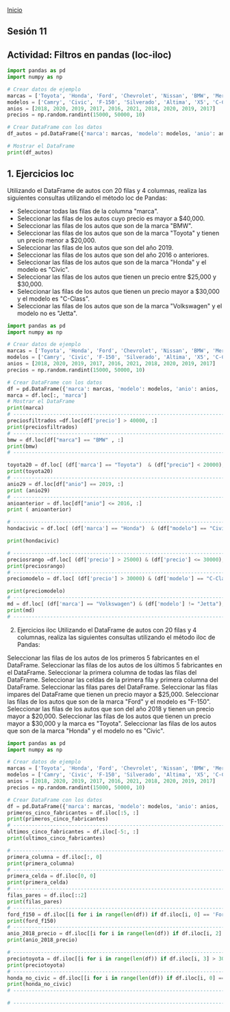 <!-- No borrar o modificar -->
[Inicio](./index.md)

## Sesión 11 


<!-- Su documentación aquí -->





## Actividad: Filtros en pandas (loc-iloc)
```python
import pandas as pd
import numpy as np

# Crear datos de ejemplo
marcas = ['Toyota', 'Honda', 'Ford', 'Chevrolet', 'Nissan', 'BMW', 'Mercedes-Benz', 'Audi', 'Volkswagen', 'Hyundai']
modelos = ['Camry', 'Civic', 'F-150', 'Silverado', 'Altima', 'X5', 'C-Class', 'A4', 'Jetta', 'Elantra']
anios = [2018, 2020, 2019, 2017, 2016, 2021, 2018, 2020, 2019, 2017]
precios = np.random.randint(15000, 50000, 10)

# Crear DataFrame con los datos
df_autos = pd.DataFrame({'marca': marcas, 'modelo': modelos, 'anio': anios, 'precio': precios})

# Mostrar el DataFrame
print(df_autos)
```

## 1. Ejercicios loc
Utilizando el DataFrame de autos con 20 filas y 4 columnas, realiza las siguientes consultas utilizando el método loc de Pandas:

- Seleccionar todas las filas de la columna "marca".
- Seleccionar las filas de los autos cuyo precio es mayor a $40,000.
- Seleccionar las filas de los autos que son de la marca "BMW".
- Seleccionar las filas de los autos que son de la marca "Toyota" y tienen un precio menor a $20,000.
- Seleccionar las filas de los autos que son del año 2019.
- Seleccionar las filas de los autos que son del año 2016 o anteriores.
- Seleccionar las filas de los autos que son de la marca "Honda" y el modelo es "Civic".
- Seleccionar las filas de los autos que tienen un precio entre $25,000 y $30,000.
- Seleccionar las filas de los autos que tienen un precio mayor a $30,000 y el modelo es "C-Class".
- Seleccionar las filas de los autos que son de la marca "Volkswagen" y el modelo no es "Jetta".
```python
import pandas as pd
import numpy as np

# Crear datos de ejemplo
marcas = ['Toyota', 'Honda', 'Ford', 'Chevrolet', 'Nissan', 'BMW', 'Mercedes-Benz', 'Audi', 'Volkswagen', 'Hyundai']
modelos = ['Camry', 'Civic', 'F-150', 'Silverado', 'Altima', 'X5', 'C-Class', 'A4', 'Jetta', 'Elantra']
anios = [2018, 2020, 2019, 2017, 2016, 2021, 2018, 2020, 2019, 2017]
precios = np.random.randint(15000, 50000, 10)

# Crear DataFrame con los datos
df = pd.DataFrame({'marca': marcas, 'modelo': modelos, 'anio': anios, 'precio': precios})
marca = df.loc[:, 'marca']
# Mostrar el DataFrame
print(marca)
# -----------------------------------------------------------------------------------------------------------------------------------------------
preciosfiltrados =df.loc[df['precio'] > 40000, :]
print(preciosfiltrados)
# -----------------------------------------------------------------------------------------------------------------------------------------------
bmw = df.loc[df["marca"] == "BMW" , :]
print(bmw)
# -----------------------------------------------------------------------------------------------------------------------------------------------

toyota20 = df.loc[ (df['marca'] == "Toyota")  & (df["precio"] < 20000), :]
print(toyota20)
# -----------------------------------------------------------------------------------------------------------------------------------------------
anio29 = df.loc[df["anio"] == 2019, :]
print (anio29)
# -----------------------------------------------------------------------------------------------------------------------------------------------
anioanterior = df.loc[df["anio"] <= 2016, :]
print ( anioanterior)

# -----------------------------------------------------------------------------------------------------------------------------------------------
hondacivic = df.loc[ (df['marca'] == "Honda")  & (df["modelo"] == "Civic"), :]

print(hondacivic)

# -----------------------------------------------------------------------------------------------------------------------------------------------
preciosrango =df.loc[ (df['precio'] > 25000) & (df['precio'] <= 30000), :]
print(preciosrango)
# -----------------------------------------------------------------------------------------------------------------------------------------------
preciomodelo = df.loc[ (df['precio'] > 30000) & (df['modelo'] == "C-Class"), :]

print(preciomodelo)
# -----------------------------------------------------------------------------------------------------------------------------------------------
md = df.loc[ (df['marca'] == "Volkswagen") & (df['modelo'] != "Jetta"), :]
print(md)
# ---------------------------------------------------------------------------------------------------------
```

2. Ejercicios iloc
Utilizando el DataFrame de autos con 20 filas y 4 columnas, realiza las siguientes consultas utilizando el método iloc de Pandas:

Seleccionar las filas de los autos de los primeros 5 fabricantes en el DataFrame.
Seleccionar las filas de los autos de los últimos 5 fabricantes en el DataFrame.
Seleccionar la primera columna de todas las filas del DataFrame.
Seleccionar las celdas de la primera fila y primera columna del DataFrame.
Seleccionar las filas pares del DataFrame.
Seleccionar las filas impares del DataFrame que tienen un precio mayor a $25,000.
Seleccionar las filas de los autos que son de la marca "Ford" y el modelo es "F-150".
Seleccionar las filas de los autos que son del año 2018 y tienen un precio mayor a $20,000.
Seleccionar las filas de los autos que tienen un precio mayor a $30,000 y la marca es "Toyota".
Seleccionar las filas de los autos que son de la marca "Honda" y el modelo no es "Civic".

```python
import pandas as pd
import numpy as np

# Crear datos de ejemplo
marcas = ['Toyota', 'Honda', 'Ford', 'Chevrolet', 'Nissan', 'BMW', 'Mercedes-Benz', 'Audi', 'Volkswagen', 'Hyundai']
modelos = ['Camry', 'Civic', 'F-150', 'Silverado', 'Altima', 'X5', 'C-Class', 'A4', 'Jetta', 'Elantra']
anios = [2018, 2020, 2019, 2017, 2016, 2021, 2018, 2020, 2019, 2017]
precios = np.random.randint(15000, 50000, 10)

# Crear DataFrame con los datos
df = pd.DataFrame({'marca': marcas, 'modelo': modelos, 'anio': anios, 'precio': precios})
primeros_cinco_fabricantes = df.iloc[:5, :]
print(primeros_cinco_fabricantes)
# -----------------------------------------------------------------------------------------------------------------------------------------------
ultimos_cinco_fabricantes = df.iloc[-5:, :]
print(ultimos_cinco_fabricantes)

# -----------------------------------------------------------------------------------------------------------------------------------------------
primera_columna = df.iloc[:, 0]
print(primera_columna)
# -----------------------------------------------------------------------------------------------------------------------------------------------
primera_celda = df.iloc[0, 0]
print(primera_celda)
# -----------------------------------------------------------------------------------------------------------------------------------------------
filas_pares = df.iloc[::2]
print(filas_pares)
# -----------------------------------------------------------------------------------------------------------------------------------------------
ford_f150 = df.iloc[[i for i in range(len(df)) if df.iloc[i, 0] == 'Ford' and df.iloc[i, 1] == 'F-150'], :]
print(ford_f150)
# -----------------------------------------------------------------------------------------------------------------------------------------------
anio_2018_precio = df.iloc[[i for i in range(len(df)) if df.iloc[i, 2] == 2018 and df.iloc[i, 3] > 20000], :]
print(anio_2018_precio)

# -----------------------------------------------------------------------------------------------------------------------------------------------
preciotoyota = df.iloc[[i for i in range(len(df)) if df.iloc[i, 3] > 30000 and df.iloc[i, 0] == 'Toyota'], :]
print(preciotoyota)
# -----------------------------------------------------------------------------------------------------------------------------------------------
honda_no_civic = df.iloc[[i for i in range(len(df)) if df.iloc[i, 0] == 'Honda' and df.iloc[i, 1] != 'Civic'], :]
print(honda_no_civic)
# -----------------------------------------------------------------------------------------------------------------------------------------------

# -----------------------------------------------------------------------------------------------------------------------------------------------
```